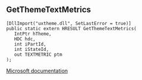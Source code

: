## GetThemeTextMetrics

```
[DllImport("uxtheme.dll", SetLastError = true)]
public static extern HRESULT GetThemeTextMetrics(
   IntPtr hTheme,
   HDC hdc,
   int iPartId,
   int iStateId,
   out TEXTMETRIC ptm
);
```

[Microsoft documentation](https://docs.microsoft.com/en-us/windows/win32/api/uxtheme/nf-uxtheme-getthemetextmetrics)
